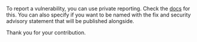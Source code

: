 To report a vulnerability, you can use private reporting. Check the [docs](https://docs.github.com/en/code-security/security-advisories/guidance-on-reporting-and-writing-information-about-vulnerabilities/privately-reporting-a-security-vulnerability) for this. You can also specify if you want to be named with the fix and security advisory statement that will be published alongside. 

Thank you for your contribution.
